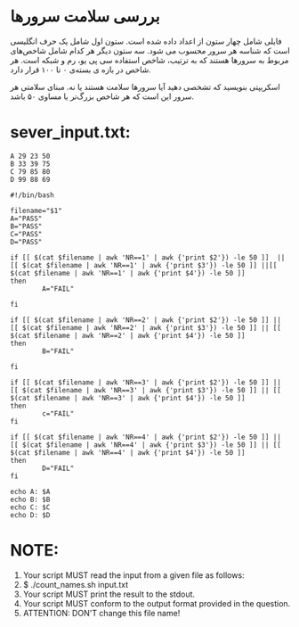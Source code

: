 # بررسی سلامت سرورها
فایلی شامل چهار ستون از اعداد داده شده است. ستون اول شامل یک حرف انگلیسی است که شناسه هر سرور محسوب می شود. سه ستون دیگر هر کدام شامل شاخص‌های مربوط به سرورها هستند که به ترتیب، شاخص استفاده سی پی یو، رم و شبکه است. هر شاخص در بازه ی بسته‌ی ۰ تا ۱۰۰ قرار دارد.

اسکریپتی بنویسید که تشخصی دهید آیا سرورها سلامت هستند یا نه. مبنای سلامتی هر سرور این است که هر شاخص بزرگ‌تر یا مساوی ۵۰ باشد.

# sever_input.txt:
```
A 29 23 50
B 33 39 75
C 79 85 80
D 99 88 69
```
```
#!/bin/bash

filename="$1"
A="PASS"
B="PASS"
C="PASS"
D="PASS"

if [[ $(cat $filename | awk 'NR==1' | awk {'print $2'}) -le 50 ]]  || [[ $(cat $filename | awk 'NR==1' | awk {'print $3'}) -le 50 ]] ||[[ $(cat $filename | awk 'NR==1' | awk {'print $4'}) -le 50 ]]
then
        A="FAIL"

fi

if [[ $(cat $filename | awk 'NR==2' | awk {'print $2'}) -le 50 ]] || [[ $(cat $filename | awk 'NR==2' | awk {'print $3'}) -le 50 ]] || [[ $(cat $filename | awk 'NR==2' | awk {'print $4'}) -le 50 ]]
then
        B="FAIL"

fi

if [[ $(cat $filename | awk 'NR==3' | awk {'print $2'}) -le 50 ]] || [[ $(cat $filename | awk 'NR==3' | awk {'print $3'}) -le 50 ]] || [[ $(cat $filename | awk 'NR==3' | awk {'print $4'}) -le 50 ]]
then
        c="FAIL"
fi

if [[ $(cat $filename | awk 'NR==4' | awk {'print $2'}) -le 50 ]] || [[ $(cat $filename | awk 'NR==4' | awk {'print $3'}) -le 50 ]] || [[ $(cat $filename | awk 'NR==4' | awk {'print $4'}) -le 50 ]]
then
        D="FAIL"
fi

echo A: $A
echo B: $B
echo C: $C
echo D: $D
```


# NOTE:
1. Your script MUST read the input from a given file as follows:
2. $ ./count_names.sh input.txt
3. Your script MUST print the result to the stdout.
4. Your script MUST conform to the output format provided in the question.
5. ATTENTION: DON'T change this file name!
